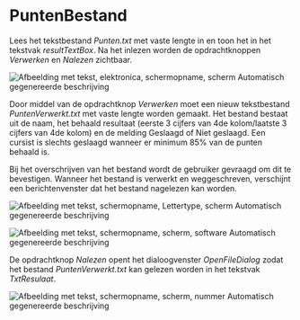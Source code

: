 # PuntenBestand

Lees het tekstbestand *Punten.txt* met vaste lengte in en toon het in
het tekstvak *resultTextBox*. Na het inlezen worden de opdrachtknoppen
*Verwerken* en *Nalezen* zichtbaar.

![Afbeelding met tekst, elektronica, schermopname, scherm Automatisch
gegenereerde
beschrijving](./media/image1.png)

Door middel van de opdrachtknop *Verwerken* moet een nieuw tekstbestand
*PuntenVerwerkt.txt* met vaste lengte worden gemaakt. Het bestand
bestaat uit de naam, het behaald resultaat (eerste 3 cijfers van 4de
kolom/laatste 3 cijfers van 4de kolom) en de melding Geslaagd of Niet
geslaagd. Een cursist is slechts geslaagd wanneer er minimum 85% van de
punten behaald is.

Bij het overschrijven van het bestand wordt de
gebruiker gevraagd om dit te bevestigen. Wanneer het bestand is verwerkt
en weggeschreven, verschijnt een berichtenvenster dat het bestand
nagelezen kan worden.

![Afbeelding met tekst, schermopname, Lettertype, scherm Automatisch
gegenereerde
beschrijving](./media/image2.png)

![Afbeelding met tekst, schermopname, scherm, software Automatisch
gegenereerde
beschrijving](./media/image3.png)

De opdrachtknop *Nalezen* opent het dialoogvenster *OpenFileDialog*
zodat het bestand *PuntenVerwerkt.txt* kan gelezen worden in het
tekstvak *TxtResulaat*.

![Afbeelding met tekst, schermopname, scherm, nummer Automatisch
gegenereerde
beschrijving](./media/image4.png)
